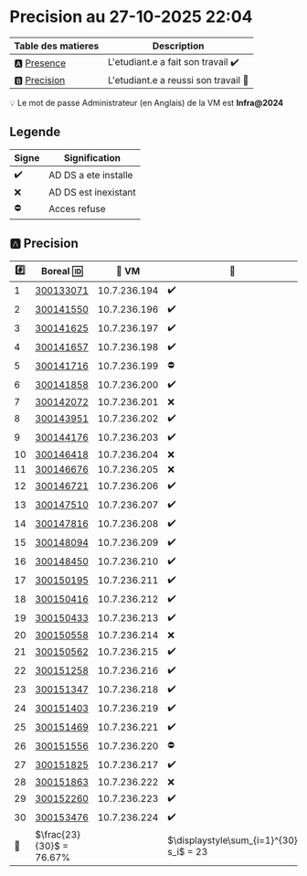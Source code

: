 ﻿# Precision au 27-10-2025 22:04

| Table des matieres            | Description                                             |
|-------------------------------|---------------------------------------------------------|
| :a: [Presence](#a-presence)   | L'etudiant.e a fait son travail    :heavy_check_mark:   |
| :b: [Precision](#b-precision) | L'etudiant.e a reussi son travail  :tada:               |

:bulb: Le mot de passe Administrateur (en Anglais) de la VM est **Infra@2024**

## Legende

| Signe              | Signification                 |
|--------------------|-------------------------------|
| :heavy_check_mark: | AD DS a ete installe          |
| :x:                | AD DS est inexistant          |
| :no_entry:         | Acces refuse                  |

## :a: Precision

| :hash: | Boreal :id: | :slot_machine: VM   | :tada:   |
|--------|-------------|---------------------|----------|
| 1 | [300133071](300133071/README.md) | 10.7.236.194 | :heavy_check_mark: |
| 2 | [300141550](300141550/README.md) | 10.7.236.196 | :heavy_check_mark: |
| 3 | [300141625](300141625/README.md) | 10.7.236.197 | :heavy_check_mark: |
| 4 | [300141657](300141657/README.md) | 10.7.236.198 | :heavy_check_mark: |
| 5 | [300141716](300141716/README.md) | 10.7.236.199 | :no_entry: |
| 6 | [300141858](300141858/README.md) | 10.7.236.200 | :heavy_check_mark: |
| 7 | [300142072](300142072/README.md) | 10.7.236.201 | :x: |
| 8 | [300143951](300143951/README.md) | 10.7.236.202 | :heavy_check_mark: |
| 9 | [300144176](300144176/README.md) | 10.7.236.203 | :heavy_check_mark: |
| 10 | [300146418](300146418/README.md) | 10.7.236.204 | :x: |
| 11 | [300146676](300146676/README.md) | 10.7.236.205 | :x: |
| 12 | [300146721](300146721/README.md) | 10.7.236.206 | :heavy_check_mark: |
| 13 | [300147510](300147510/README.md) | 10.7.236.207 | :heavy_check_mark: |
| 14 | [300147816](300147816/README.md) | 10.7.236.208 | :heavy_check_mark: |
| 15 | [300148094](300148094/README.md) | 10.7.236.209 | :heavy_check_mark: |
| 16 | [300148450](300148450/README.md) | 10.7.236.210 | :heavy_check_mark: |
| 17 | [300150195](300150195/README.md) | 10.7.236.211 | :heavy_check_mark: |
| 18 | [300150416](300150416/README.md) | 10.7.236.212 | :heavy_check_mark: |
| 19 | [300150433](300150433/README.md) | 10.7.236.213 | :heavy_check_mark: |
| 20 | [300150558](300150558/README.md) | 10.7.236.214 | :x: |
| 21 | [300150562](300150562/README.md) | 10.7.236.215 | :heavy_check_mark: |
| 22 | [300151258](300151258/README.md) | 10.7.236.216 | :heavy_check_mark: |
| 23 | [300151347](300151347/README.md) | 10.7.236.218 | :heavy_check_mark: |
| 24 | [300151403](300151403/README.md) | 10.7.236.219 | :heavy_check_mark: |
| 25 | [300151469](300151469/README.md) | 10.7.236.221 | :heavy_check_mark: |
| 26 | [300151556](300151556/README.md) | 10.7.236.220 | :no_entry: |
| 27 | [300151825](300151825/README.md) | 10.7.236.217 | :heavy_check_mark: |
| 28 | [300151863](300151863/README.md) | 10.7.236.222 | :x: |
| 29 | [300152260](300152260/README.md) | 10.7.236.223 | :heavy_check_mark: |
| 30 | [300153476](300153476/README.md) | 10.7.236.224 | :heavy_check_mark: |
| :abacus: | \$\\frac{23}{30}$ = 76.67% | | \$\displaystyle\sum_{i=1}^{30} s_i$ = 23 |
